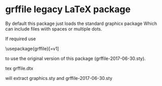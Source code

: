 # grffile legacy LaTeX package

By default this package just loads the standard graphicx package
Which can include files wiith spaces or multiple dots.

If required use

\usepackage{grffile}[=v1]

to use the original version of this package (grffile-2017-06-30.sty).

tex grffile.dtx

will extract graphics.sty and grffile-2017-06-30.sty